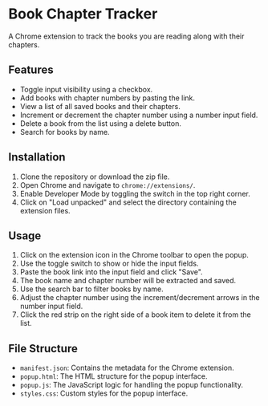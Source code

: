 # Book Chapter Tracker

A Chrome extension to track the books you are reading along with their chapters.

## Features

- Toggle input visibility using a checkbox.
- Add books with chapter numbers by pasting the link.
- View a list of all saved books and their chapters.
- Increment or decrement the chapter number using a number input field.
- Delete a book from the list using a delete button.
- Search for books by name.

## Installation

1. Clone the repository or download the zip file.
2. Open Chrome and navigate to `chrome://extensions/`.
3. Enable Developer Mode by toggling the switch in the top right corner.
4. Click on "Load unpacked" and select the directory containing the extension files.

## Usage

1. Click on the extension icon in the Chrome toolbar to open the popup.
2. Use the toggle switch to show or hide the input fields.
3. Paste the book link into the input field and click "Save".
4. The book name and chapter number will be extracted and saved.
5. Use the search bar to filter books by name.
6. Adjust the chapter number using the increment/decrement arrows in the number input field.
7. Click the red strip on the right side of a book item to delete it from the list.

## File Structure

- `manifest.json`: Contains the metadata for the Chrome extension.
- `popup.html`: The HTML structure for the popup interface.
- `popup.js`: The JavaScript logic for handling the popup functionality.
- `styles.css`: Custom styles for the popup interface.